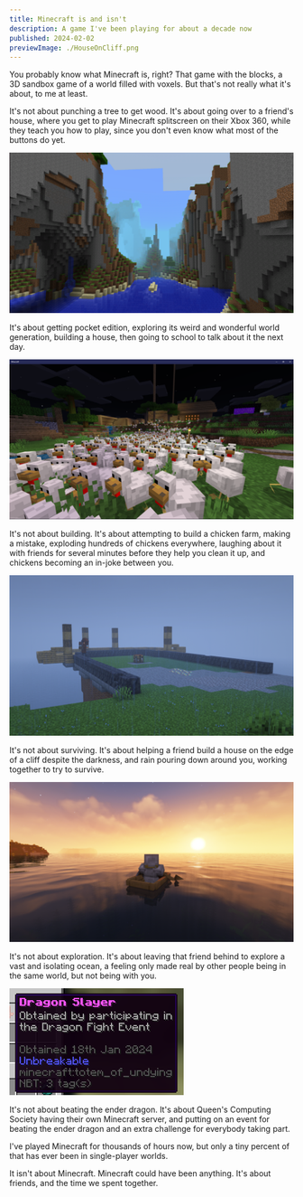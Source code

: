```yaml
---
title: Minecraft is and isn't
description: A game I've been playing for about a decade now
published: 2024-02-02
previewImage: ./HouseOnCliff.png
---
```


You probably know what Minecraft is, right? That game with the blocks, a 3D sandbox game of a world filled with voxels. But that's not really what it's about, to me at least.

It's not about punching a tree to get wood. It's about going over to a friend's house, where you get to play Minecraft splitscreen on their Xbox 360, while they teach you how to play, since you don't even know what most of the buttons do yet.

![A pocket edition world, with tall, steep cliffs on both sides of a valley filled with water. The distance is extremely foggy.](./mcpe.png)

It's about getting pocket edition, exploring its weird and wonderful world generation, building a house, then going to school to talk about it the next day.

![The ground is almost completely covered with hundreds of chickens. Some houses are visible in the background.](./Chickens.png)

It's not about building. It's about attempting to build a chicken farm, making a mistake, exploding hundreds of chickens everywhere, laughing about it with friends for several minutes before they help you clean it up, and chickens becoming an in-joke between you.

![Somebody building a house on the edge of a cliff. It's raining, dark, and foggy.](./Rain.png)

It's not about surviving. It's about helping a friend build a house on the edge of a cliff despite the darkness, and rain pouring down around you, working together to try to survive.

![The sun rising on an empty ocean. Some land is visible on the left.](./Ocean.png)

It's not about exploration. It's about leaving that friend behind to explore a vast and isolating ocean, a feeling only made real by other people being in the same world, but not being with you.

![An item titled "Dragon Slayer" - Obtained by participating in the Dragon Fight Event, 18th January 2024](./DragonSlayer.png)

It's not about beating the ender dragon. It's about Queen's Computing Society having their own Minecraft server, and putting on an event for beating the ender dragon and an extra challenge for everybody taking part.

I've played Minecraft for thousands of hours now, but only a tiny percent of that has ever been in single-player worlds.

It isn't about Minecraft. Minecraft could have been anything. It's about friends, and the time we spent together.
